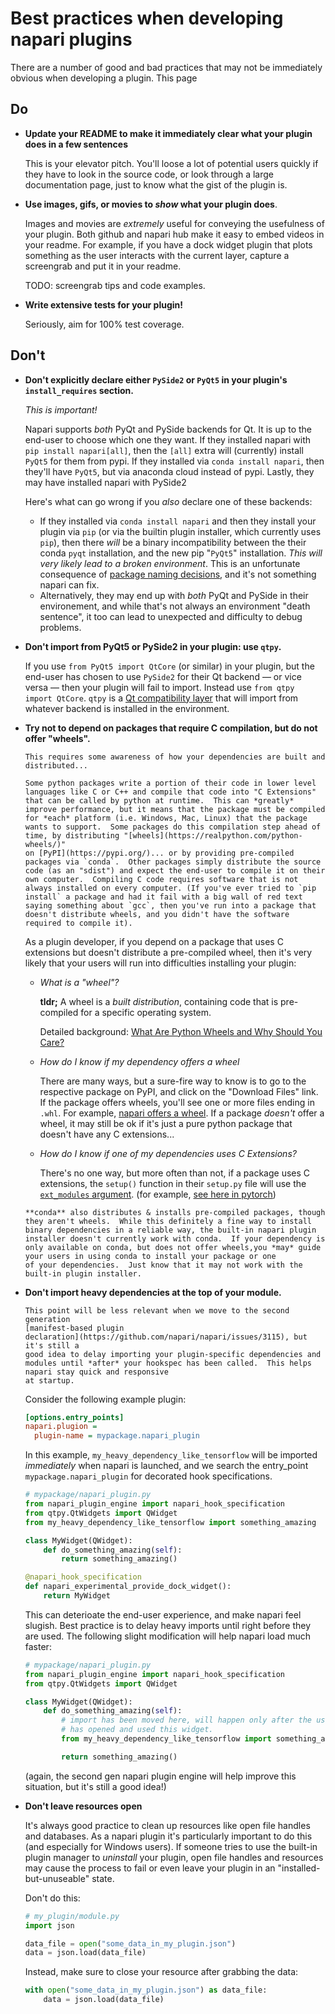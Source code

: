 # Best practices when developing napari plugins

There are a number of good and bad practices that may not be immediately obvious
when developing a plugin.  This page

## Do

- **Update your README to make it immediately clear what your plugin does in a
  few sentences** 

    This is your elevator pitch. You'll loose a lot of potential users quickly
    if they have to look in the source code, or look through a large
    documentation page, just to know what the gist of the plugin is.

- **Use images, gifs, or movies to *show* what your plugin does**. 

    Images and movies are *extremely* useful for conveying the usefulness of your
    plugin. Both github and napari hub make it easy to embed videos in your
    readme. For example, if you have a dock widget plugin that plots something as
    the user interacts with the current layer, capture a screengrab and put it in
    your readme.

    TODO: screengrab tips and code examples. 

- **Write extensive tests for your plugin!**

    Seriously, aim for 100% test coverage.

## Don't


- **Don't explicitly declare either `PySide2` or `PyQt5` in your plugin's
  `install_requires` section.**

    *This is important!*

    Napari supports *both* PyQt and PySide backends for Qt.  It is up to the
    end-user to choose which one they want. If they installed napari with `pip
    install napari[all]`, then the `[all]` extra will (currently) install
    `PyQt5` for them from pypi.  If they installed via `conda install napari`,
    then they'll have `PyQt5`, but via anaconda cloud instead of pypi. Lastly,
    they may have installed napari with PySide2

    Here's what can go wrong if you *also* declare one of these backends:

    - If they installed via `conda install napari` and then they install your
      plugin via `pip` (or via the builtin plugin installer, which currently
      uses `pip`), then there *will* be a binary incompatibility between the
      their conda `pyqt` installation, and the new pip "`PyQt5`" installation.
      *This will very likely lead to a broken environment*. This is an
      unfortunate consequence of [package naming
      decisions](https://github.com/ContinuumIO/anaconda-issues/issues/1554),
      and it's not something napari can fix.
    - Alternatively, they may end up with *both* PyQt and PySide in their
      environement, and while that's not always an environment "death sentence",
      it too can lead to unexpected and difficulty to debug problems.

- **Don't import from PyQt5 or PySide2 in your plugin: use `qtpy`.**

    If you use `from PyQt5 import QtCore` (or similar) in your plugin, but the
    end-user has chosen to use `PySide2` for their Qt backend — or vice versa —
    then your plugin will fail to import.  Instead use `from qtpy import
    QtCore`.  `qtpy` is a [Qt compatibility
    layer](https://github.com/spyder-ide/qtpy) that will import from whatever
    backend is installed in the environment.

- **Try not to depend on packages that require C compilation, but do not offer "wheels".**

    ````{tip}
    This requires some awareness of how your dependencies are built and distributed...

    Some python packages write a portion of their code in lower level languages like C or C++ and compile that code into "C Extensions" that can be called by python at runtime.  This can *greatly* improve performance, but it means that the package must be compiled for *each* platform (i.e. Windows, Mac, Linux) that the package wants to support.  Some packages do this compilation step ahead of time, by distributing "[wheels](https://realpython.com/python-wheels/)"
    on [PyPI](https://pypi.org/)... or by providing pre-compiled packages via `conda`.  Other packages simply distribute the source code (as an "sdist") and expect the end-user to compile it on their own computer.  Compiling C code requires software that is not always installed on every computer. (If you've ever tried to `pip install` a package and had it fail with a big wall of red text saying something about `gcc`, then you've run into a package that doesn't distribute wheels, and you didn't have the software required to compile it).
    ````

    As a plugin developer, if you depend on a package that uses C extensions but doesn't distribute a pre-compiled wheel, then it's very likely that your users will run into difficulties installing your plugin:

    - *What is a "wheel"?*

      **tldr;** A wheel is a *built distribution*, containing code that is pre-compiled for a specific operating system.

      Detailed background: [What Are Python Wheels and Why Should You Care?](https://realpython.com/python-wheels/)

    - *How do I know if my dependency offers a wheel*

      There are many ways, but a sure-fire way to know is to go to the respective
      package on PyPI, and click on the "Download Files" link.  If the package offers wheels, you'll see one or more files ending in `.whl`.  For example, [napari offers a wheel](https://pypi.org/project/napari/#files).  If a package *doesn't* offer a wheel, it may still be ok if it's just a pure python package that doesn't have any C extensions...

    - *How do I know if one of my dependencies uses C Extensions?*
      
      There's no one way, but more often than not, if a package uses C extensions,  the `setup()` function in their `setup.py` file will use the [`ext_modules` argument](https://docs.python.org/3/distutils/setupscript.html#describing-extension-modules).  (for example, [see here in pytorch](https://github.com/pytorch/pytorch/blob/master/setup.py#L914))

    ````{admonition} What about conda?
    **conda** also distributes & installs pre-compiled packages, though they aren't wheels.  While this definitely a fine way to install binary dependencies in a reliable way, the built-in napari plugin installer doesn't currently work with conda.  If your dependency is only available on conda, but does not offer wheels,you *may* guide your users in using conda to install your package or one
    of your dependencies.  Just know that it may not work with the built-in plugin installer. 
    ````

- **Don't import heavy dependencies at the top of your module.**

    ````{note}
    This point will be less relevant when we move to the second generation
    [manifest-based plugin
    declaration](https://github.com/napari/napari/issues/3115), but it's still a 
    good idea to delay importing your plugin-specific dependencies and modules until *after* your hookspec has been called.  This helps napari stay quick and responsive
    at startup.  
    ````

    Consider the following example plugin:

    ```ini
    [options.entry_points]
    napari.plugion =
      plugin-name = mypackage.napari_plugin
    ```

    In this example, `my_heavy_dependency_like_tensorflow` will be imported
    *immediately* when napari is launched, and we search the entry_point
    `mypackage.napari_plugin` for decorated hook specifications.

    ```py
    # mypackage/napari_plugin.py
    from napari_plugin_engine import napari_hook_specification
    from qtpy.QtWidgets import QWidget
    from my_heavy_dependency_like_tensorflow import something_amazing

    class MyWidget(QWidget):
        def do_something_amazing(self):
            return something_amazing()

    @napari_hook_specification
    def napari_experimental_provide_dock_widget():
        return MyWidget
    ```

    This can deterioate the end-user experience, and make napari feel slugish. Best practice is to delay heavy imports until right before they are used.  The following slight modification will help napari load much faster:

    ```py
    # mypackage/napari_plugin.py
    from napari_plugin_engine import napari_hook_specification
    from qtpy.QtWidgets import QWidget

    class MyWidget(QWidget):
        def do_something_amazing(self):
            # import has been moved here, will happen only after the user
            # has opened and used this widget.
            from my_heavy_dependency_like_tensorflow import something_amazing

            return something_amazing()
    ```

    (again, the second gen napari plugin engine will help improve this situation,
    but it's still a good idea!)

- **Don't leave resources open**

    It's always good practice to clean up resources like open file handles and
    databases.  As a napari plugin it's particularly important to do this (and
    especially for Windows users).  If someone tries to use the built-in plugin manager
    to *uninstall* your plugin, open file handles and resources may cause the
    process to fail or even leave your plugin in an "installed-but-unuseable"
    state.
    
    Don't do this:

    ```py
    # my_plugin/module.py
    import json

    data_file = open("some_data_in_my_plugin.json")
    data = json.load(data_file)
    ```

    Instead, make sure to close your resource after grabbing the data:
    ```py
    with open("some_data_in_my_plugin.json") as data_file:
        data = json.load(data_file)
    ```

